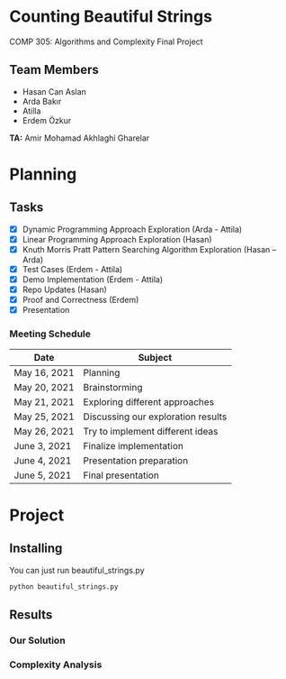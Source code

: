 # Counting Beautiful Strings
COMP 305: Algorithms and Complexity Final Project

## Team Members
- Hasan Can Aslan
- Arda Bakır
- Atilla
- Erdem Özkur

**TA:** Amir Mohamad Akhlaghi Gharelar

# Planning

## Tasks
- [x] Dynamic Programming Approach Exploration (Arda - Attila)
- [x] Linear Programming Approach Exploration (Hasan)
- [x] Knuth Morris Pratt Pattern Searching Algorithm Exploration (Hasan – Arda) 
- [x] Test Cases (Erdem - Attila)
- [x] Demo Implementation (Erdem - Attila)
- [x] Repo Updates (Hasan)
- [x] Proof and Correctness (Erdem)
- [x] Presentation

### Meeting Schedule
| Date | Subject |
|  ----  | ----------  |
| May 16, 2021 | Planning |
| May 20, 2021 | Brainstorming |
| May 21, 2021 | Exploring different approaches |
| May 25, 2021 | Discussing our exploration results |
| May 26, 2021 | Try to implement different ideas |
| June 3, 2021 | Finalize implementation |
| June 4, 2021 | Presentation preparation |
| June 5, 2021 | Final presentation |


# Project

## Installing

You can just run beautiful_strings.py

```bash
python beautiful_strings.py
```

## Results


### Our Solution


### Complexity Analysis


